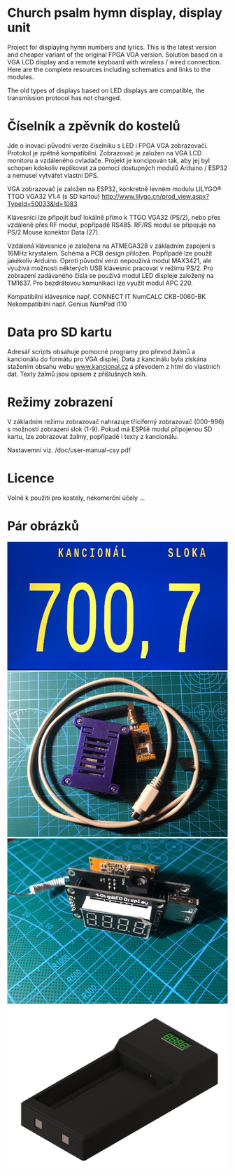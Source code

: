# Church psalm hymn display, display unit

Project for displaying hymn numbers and lyrics. This is the latest version and cheaper variant of the original FPGA VGA version. Solution based on a VGA LCD display and a remote keyboard with wireless / wired connection. Here are the complete resources including schematics and links to the modules. 

The old types of displays based on LED displays are compatible, the transmission protocol has not changed. 


# Číselník a zpěvník do kostelů

Jde o inovaci původní verze číselníku s LED i FPGA VGA zobrazovači. Protokol je zpětně kompatibilní. 
Zobrazovač je založen na VGA LCD monitoru a vzdáleného ovladače. Projekt je koncipován tak, aby jej byl schopen kdokoliv replikovat za pomocí dostupných modulů Arduino / ESP32 a nemusel vytvářet vlastní DPS.

VGA zobrazovač je založen na ESP32, konkretně levném modulu LILYGO® TTGO VGA32 V1.4  (s SD kartou)
http://www.lilygo.cn/prod_view.aspx?TypeId=50033&Id=1083


Klávesnici lze připojit buď lokálně přímo k TTGO VGA32 (PS/2), nebo přes vzdáleně přes RF modul, popřípadě RS485.
RF/RS modul se připojuje na PS/2 Mouse konektor Data (27).  

Vzdálená klávesnice je založena na ATMEGA328 v základním zapojení s 16MHz krystalem. Schéma a PCB design přiložen. Popřípadě lze použít jakékoliv Arduino. 
Oproti původní verzi nepoužívá modul MAX3421, ale využívá možnosti některých USB klávesnic pracovat v režimu PS/2. Pro zobrazení zadávaného čísla se používá modul LED displeje založený na TM1637. Pro bezdrátovou komunikaci lze využít modul APC 220. 

Kompatibilní klávesnice např. CONNECT IT NumCALC CKB-0060-BK
Nekompatibilní např. Genius NumPad i110


# Data pro SD kartu

Adresář scripts obsahuje pomocné programy pro převod žalmů a kancionálu do formátu pro VGA displej. 
Data z kancinálu byla získána stažením obsahu webu www.kancional.cz a převodem z html do vlastních dat. 
Texty žalmů jsou opisem z příšlušných knih. 


# Režimy zobrazení

V základním režimu zobrazovač nahrazuje tříciferný zobrazovač (000-996) s možností zobrazení slok (1-9).
Pokud má ESPšě modul připojenou SD kartu, lze zobrazovat žalmy, popřípadě i texty z kancionálu. 

Nastavemní viz. /doc/user-manual-csy.pdf 


# Licence

Volně k použití pro kostely, nekomerční účely ...

# Pár obrázků
![screen](/display/images/IMG_4641.jpg)
![main board](/display/images/IMG_4636.jpg)
![remote](/controller/DOC/images/IMG_4635.jpg)
![case](/controller/case%203d%20print/overall_keypad.png)

